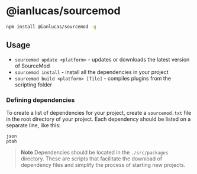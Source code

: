 # @ianlucas/sourcemod

```bash
npm install @ianlucas/sourcemod -g
```

## Usage

- `sourcemod update <platform>` - updates or downloads the latest version of SourceMod
- `sourcemod install` - install all the dependencies in your project
- `sourcemod build <platform> [file]` - compiles plugins from the scripting folder

### Defining dependencies

To create a list of dependencies for your project, create a `sourcemod.txt` file in the root directory of your project. Each dependency should be listed on a separate line, like this:

```
json
ptah
```

> **Note**
> Dependencies should be located in the `./src/packages` directory. These are scripts that facilitate the download of dependency files and simplify the process of starting new projects.

